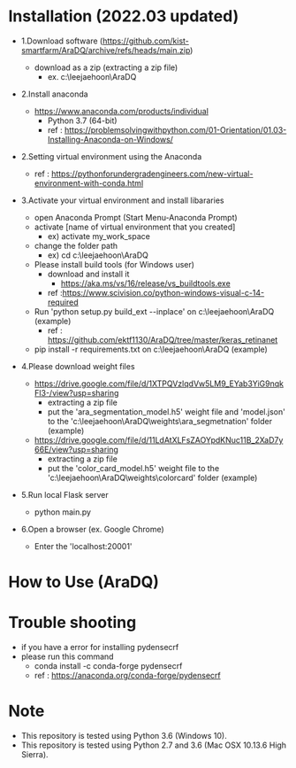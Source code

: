 # Installation (2022.03 updated)
- 1.Download software (https://github.com/kist-smartfarm/AraDQ/archive/refs/heads/main.zip)
	- download as a zip (extracting a zip file)
		- ex. c:\leejaehoon\AraDQ
- 2.Install anaconda 
	- https://www.anaconda.com/products/individual
		- Python 3.7 (64-bit)
		- ref : https://problemsolvingwithpython.com/01-Orientation/01.03-Installing-Anaconda-on-Windows/
- 2.Setting virtual environment using the Anaconda
	- ref : https://pythonforundergradengineers.com/new-virtual-environment-with-conda.html
- 3.Activate your virtual environment and install libararies
	- open Anaconda Prompt (Start Menu-Anaconda Prompt)
	- activate [name of virtual environment that you created]
		- ex) activate my_work_space
	- change the folder path
		- ex) cd c:\leejaehoon\AraDQ 
	- Please install build tools (for Windows user)
		- download and install it 
			- https://aka.ms/vs/16/release/vs_buildtools.exe
		- ref :https://www.scivision.co/python-windows-visual-c-14-required
	- Run 'python setup.py build_ext --inplace' on c:\leejaehoon\AraDQ (example)
		- ref : https://github.com/ektf1130/AraDQ/tree/master/keras_retinanet
	- pip install -r requirements.txt on c:\leejaehoon\AraDQ (example)

- 4.Please download weight files
	- https://drive.google.com/file/d/1XTPQVzlqdVw5LM9_EYab3YiG9nqkFl3-/view?usp=sharing
		- extracting a zip file
		- put the 'ara_segmentation_model.h5' weight file and 'model.json' to the 'c:\leejaehoon\AraDQ\weights\ara_segmetnation' folder (example)
	- https://drive.google.com/file/d/11LdAtXLFsZAOYpdKNuc11B_2XaD7y66E/view?usp=sharing
		- extracting a zip file
		- put the 'color_card_model.h5' weight file to the 'c:\leejaehoon\AraDQ\weights\colorcard' folder (example)

- 5.Run local Flask server
	- python main.py
- 6.Open a browser (ex. Google Chrome)
	- Enter the 'localhost:20001'

# How to Use (AraDQ)

# Trouble shooting
- if you have a error for installing pydensecrf 
- please run this command
	- conda install -c conda-forge pydensecrf
	- ref : https://anaconda.org/conda-forge/pydensecrf
# Note
- This repository is tested using Python 3.6 (Windows 10).
- This repository is tested using Python 2.7 and 3.6 (Mac OSX 10.13.6 High Sierra).
